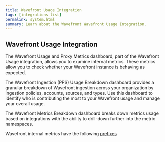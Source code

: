 ```yaml
---
title: Wavefront Usage Integration
tags: [integrations list]
permalink: system.html
summary: Learn about the Wavefront Wavefront Usage Integration.
---
```

## Wavefront Usage Integration

The Wavefront Usage and Proxy Metrics dashboard, part of the Wavefront Usage integration, allows you to examine internal metrics. These metrics allow you to check whether your Wavefront instance is behaving as expected.

The Wavefront Ingestion (PPS) Usage Breakdown dashboard provides a granular breakdown of Wavefront ingestion across your organization by ingestion policies, accounts, sources, and types.
Use this dashboard to identify who is contributing the most to your Wavefront usage and manage your overall usage.

The Wavefront Metrics Breakdown dashboard breaks down metrics usage based on integrations with the ability to drill-down further into the metric namespaces.

Wavefront internal metrics have the following [prefixes](https://docs.wavefront.com/wavefront_monitoring.html#using-internal-metrics-to-optimize-performance)



